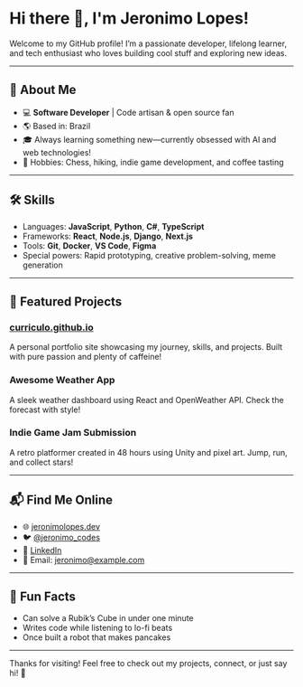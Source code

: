 # Hi there 👋, I'm Jeronimo Lopes!

Welcome to my GitHub profile! I’m a passionate developer, lifelong learner, and tech enthusiast who loves building cool stuff and exploring new ideas.

---

## 🚀 About Me
- 💻 **Software Developer** | Code artisan & open source fan
- 🌎 Based in: Brazil
- 🎓 Always learning something new—currently obsessed with AI and web technologies!
- 🧩 Hobbies: Chess, hiking, indie game development, and coffee tasting

---

## 🛠️ Skills
- Languages: **JavaScript**, **Python**, **C#**, **TypeScript**
- Frameworks: **React**, **Node.js**, **Django**, **Next.js**
- Tools: **Git**, **Docker**, **VS Code**, **Figma**
- Special powers: Rapid prototyping, creative problem-solving, meme generation

---

## 🌟 Featured Projects

### [curriculo.github.io](https://github.com/jeronimolopesss/curriculo.github.io)
A personal portfolio site showcasing my journey, skills, and projects. Built with pure passion and plenty of caffeine!

### Awesome Weather App
A sleek weather dashboard using React and OpenWeather API. Check the forecast with style!

### Indie Game Jam Submission
A retro platformer created in 48 hours using Unity and pixel art. Jump, run, and collect stars!

---

## 📬 Find Me Online
- 🌐 [jeronimolopes.dev](https://jeronimolopes.dev)
- 🐦 [@jeronimo_codes](https://twitter.com/jeronimo_codes)
- 💼 [LinkedIn](https://linkedin.com/in/jeronimolopesss)
- 📧 Email: jeronimo@example.com

---

## 🧠 Fun Facts
- Can solve a Rubik’s Cube in under one minute
- Writes code while listening to lo-fi beats
- Once built a robot that makes pancakes

---

Thanks for visiting! Feel free to check out my projects, connect, or just say hi! 🚀
